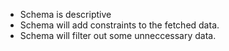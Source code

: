 - Schema is descriptive
- Schema will add constraints to the fetched data.
- Schema will filter out some unneccessary data.